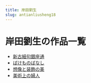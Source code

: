 ```yaml
---
title: 岸田劉生
slug: antianliusheng18
---
```


# 岸田劉生の作品一覧

- [新古細句銀座通](xinguxijuyinzuotong88)
- [ばけものばなし](bakemonobanashie1)
- [想像と装飾の美](xiangxiangtozhuangshinomeia2)
- [美術上の婦人](meishushangnofuren03)
